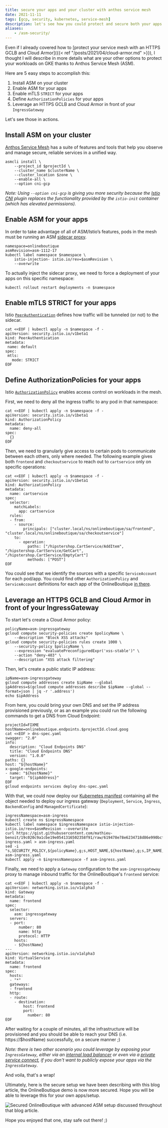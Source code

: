 ```yaml
---
title: secure your apps and your cluster with anthos service mesh
date: 2021-11-11
tags: [gcp, security, kubernetes, service-mesh]
description: let's see how you could protect and secure both your apps and your cluster with anthos service mesh (asm)
aliases:
    - /asm-security/
---
```

Even if I already covered how to [protect your service mesh with an HTTPS GCLB and Cloud Armor]({{< ref "/posts/2021/04/cloud-armor.md" >}}), I thought I will describe in more details what are your other options to protect your workloads on GKE thanks to Anthos Service Mesh (ASM).

Here are 5 easy steps to accomplish this:
1. Install ASM on your cluster
2. Enable ASM for your apps
3. Enable mTLS `STRICT` for your apps
4. Define `AuthorizationPolicies` for your apps
5. Leverage an HTTPS GCLB and Cloud Armor in front of your `IngressGateway`

Let's see those in actions.

## Install ASM on your cluster

[Anthos Service Mesh](https://cloud.google.com/service-mesh/docs/overview) has a suite of features and tools that help you observe and manage secure, reliable services in a unified way.

```
asmcli install \
    --project_id $projectId \
    --cluster_name $clusterName \
    --cluster_location $zone \
    --enable-all \
    --option cni-gcp
```

_Note: Using `--option cni-gcp` is giving you more security because the [Istio CNI](https://istio.io/latest/docs/setup/additional-setup/cni/) plugin replaces the functionality provided by the `istio-init` container (which has elevated permissions)._

## Enable ASM for your apps

In order to take advantage of all of ASM/Istio’s features, pods in the mesh must be running an ASM [sidecar proxy](https://istio.io/latest/docs/setup/additional-setup/sidecar-injection/).

```
namespace=onlineboutique
asmRevision=asm-1112-17
kubectl label namespace $namespace \
    istio-injection- istio.io/rev=$asmRevision \
    --overwrite
```

To actually inject the sidecar proxy, we need to force a deployment of your apps on this specific namespace:
```
kubectl rollout restart deployments -n $namespace
```

## Enable mTLS STRICT for your apps

Istio [`PeerAuthentication`](https://istio.io/latest/docs/reference/config/security/peer_authentication/) defines how traffic will be tunneled (or not) to the sidecar.

```
cat <<EOF | kubectl apply -n $namespace -f -
apiVersion: security.istio.io/v1beta1
kind: PeerAuthentication
metadata:
 name: default
spec:
 mtls:
   mode: STRICT
EOF
```

## Define AuthorizationPolicies for your apps

Istio [`AuthorizationPolicy`](https://istio.io/latest/docs/reference/config/security/authorization-policy/) enables access control on workloads in the mesh.

First, we need to deny all the ingress traffic to any pod in that namespace:

```
cat <<EOF | kubectl apply -n $namespace -f -
apiVersion: security.istio.io/v1beta1
kind: AuthorizationPolicy
metadata:
  name: deny-all
spec:
  {}
EOF
```

Then, we need to granularly give access to certain pods to communicate between each others, only where needed. The following example gives both `frontend` and `checkoutservice` to reach out to `cartservice` only on specific operations:

```
cat <<EOF | kubectl apply -n $namespace -f -
apiVersion: security.istio.io/v1beta1
kind: AuthorizationPolicy
metadata:
  name: cartservice
spec:
  selector:
    matchLabels:
      app: cartservice
  rules:
  - from:
    - source:
        principals: ["cluster.local/ns/onlineboutique/sa/frontend", "cluster.local/ns/onlineboutique/sa/checkoutservice"]
    to:
      - operation:
          paths: ["/hipstershop.CartService/AddItem", "/hipstershop.CartService/GetCart", "/hipstershop.CartService/EmptyCart"]
          methods: ["POST"]
EOF
```

You could see that we identify the sources with a specific `ServiceAccount` for each pod/app. You could find other `AuthorizationPolicy` and `ServiceAccount` definitions for each app of the OnlineBoutique [in there](https://github.com/mathieu-benoit/my-kubernetes-deployments/tree/main/namespaces/onlineboutique).

## Leverage an HTTPS GCLB and Cloud Armor in front of your IngressGateway

To start let's create a Cloud Armor policy:
```
policyName=asm-ingressgateway
gcloud compute security-policies create $policyName \
    --description "Block XSS attacks"
gcloud compute security-policies rules create 1000 \
    --security-policy $policyName \
    --expression "evaluatePreconfiguredExpr('xss-stable')" \
    --action "deny-403" \
    --description "XSS attack filtering"
```

Then, let's create a public static IP address:
```
ipName=asm-ingressgateway
gcloud compute addresses create $ipName --global
ipAddress=$(gcloud compute addresses describe $ipName --global --format=json | jq -r '.address')
echo $ipAddress
```

From here, you could bring your own DNS and set the IP address provisioned previously, or as an example you could run the following commands to get a DNS from Cloud Endpoint:
```
projectId=FIXME
hostName=onlineboutique.endpoints.$projectId.cloud.goog
cat <<EOF > dns-spec.yaml
swagger: "2.0"
info:
  description: "Cloud Endpoints DNS"
  title: "Cloud Endpoints DNS"
  version: "1.0.0"
paths: {}
host: "${hostName}"
x-google-endpoints:
- name: "${hostName}"
  target: "${ipAddress}"
EOF
gcloud endpoints services deploy dns-spec.yaml
```

With that, we could now deploy our [Kubernetes manifest](https://gist.github.com/mathieu-benoit/19c020c9a1cbe19e0541316502358f91) containing all the object needed to deploy our ingress gateway (`Deployment`, `Service`, `Ingress`, `BackendConfig` and `ManagedCertificate`):
```
ingressNamespace=asm-ingress
kubectl create ns $ingressNamespace
kubectl label namespace $ingressNamespace istio-injection- istio.io/rev=$asmRevision --overwrite
curl https://gist.githubusercontent.com/mathieu-benoit/19c020c9a1cbe19e0541316502358f91/raw/619478e78e6234718d86e990bcf402270386aef0/asm-ingress.yaml > asm-ingress.yaml
sed -i "s,SECURITY_POLICY,${policyName},g;s,HOST_NAME,${hostName},g;s,IP_NAME,${ipName},g" asm-ingress.yaml
kubectl apply -n $ingressNamespace -f asm-ingress.yaml
```

Finally, we need to apply a `Gateway` configuration to the `asm-ingressgateway` proxy to manage inbound traffic for the OnlineBoutique's `frontend` service:
```
cat <<EOF | kubectl apply -n $namespace -f -
apiVersion: networking.istio.io/v1alpha3
kind: Gateway
metadata:
  name: frontend
spec:
  selector:
    asm: ingressgateway
  servers:
  - port:
      number: 80
      name: http
      protocol: HTTP
    hosts:
    - ${hostName}
---
apiVersion: networking.istio.io/v1alpha3
kind: VirtualService
metadata:
  name: frontend
spec:
  hosts:
  - "*"
  gateways:
  - frontend
  http:
  - route:
    - destination:
        host: frontend
        port:
          number: 80
EOF
```

After waiting for a couple of minutes, all the infrastructure will be provisioned and you should be able to reach your DNS (i.e. https://$hostName) successfully, on a secure manner ;)

_Note: there is two other scenario you could leverage by exposing your `IngressGateway`, either via an [internal load balancer](https://cloud.google.com/service-mesh/docs/unified-install/options/enable-optional-features#enable_an_internal_load_balancer) or even via a [private service connect](https://cloud.google.com/kubernetes-engine/docs/how-to/internal-load-balancing#ilb_psc), if you don't want to publicly expose your apps via the `IngressGateway`._


And voila, that's a wrap!

Ultimately, here is the secure setup we have been describing with this blog article, the OnlineBoutique demo is now more secured. Hope you will be able to leverage this for your own apps/setup.

![Secured OnlineBoutique with advanced ASM setup discussed throughout that blog article.](https://raw.githubusercontent.com/mathieu-benoit/my-images/main/asm-security.png)

Hope you enjoyed that one, stay safe out there! ;)
